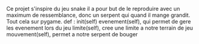 Ce projet s'inspire du jeu snake il a pour but de le reproduire avec un maximum de ressemblance, donc un serpent qui quand il mange grandit. Tout cela sur pygame.
def :
init(self)
evenement(self), qui permet de gere les evenement lors du jeu
limite(self), cree une limite a notre terrain de jeu
mouvement(self), permet a notre serpent de bouger
